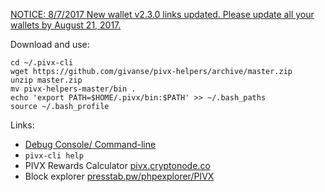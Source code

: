 [NOTICE: 8/7/2017 New wallet v2.3.0 links updated. Please update all your wallets by August 21, 2017.](https://pivx.org/get-pivx/wallet/)

Download and use:

```
cd ~/.pivx-cli
wget https://github.com/givanse/pivx-helpers/archive/master.zip
unzip master.zip
mv pivx-helpers-master/bin .
echo 'export PATH=$HOME/.pivx/bin:$PATH' >> ~/.bash_paths
source ~/.bash_profile
```

Links:
 - [Debug Console/ Command-line](https://pivx.freshdesk.com/support/solutions/articles/30000020865-debug-console-command-line)
  - `pivx-cli help`
 - PIVX Rewards Calculator [pivx.cryptonode.co](http://pivx.cryptonode.co/)
 - Block explorer [presstab.pw/phpexplorer/PIVX](http://www.presstab.pw/phpexplorer/PIVX/index.php)

